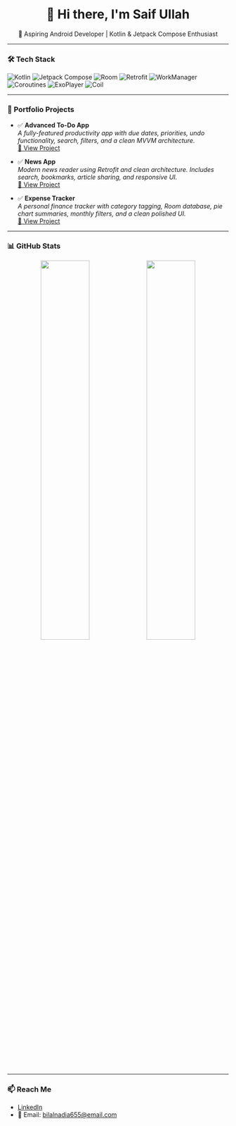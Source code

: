 <h1 align="center">👋 Hi there, I'm Saif Ullah</h1>

<p align="center">
  🚀 Aspiring Android Developer | Kotlin & Jetpack Compose Enthusiast  
</p>

---

### 🛠️ Tech Stack

![Kotlin](https://img.shields.io/badge/Kotlin-7F52FF?style=for-the-badge&logo=kotlin&logoColor=white)
![Jetpack Compose](https://img.shields.io/badge/Jetpack_Compose-4285F4?style=for-the-badge&logo=android&logoColor=white)
![Room](https://img.shields.io/badge/Room-6DB33F?style=for-the-badge)
![Retrofit](https://img.shields.io/badge/Retrofit-007396?style=for-the-badge)
![WorkManager](https://img.shields.io/badge/WorkManager-323330?style=for-the-badge)
![Coroutines](https://img.shields.io/badge/Coroutines-00A8E8?style=for-the-badge)
![ExoPlayer](https://img.shields.io/badge/ExoPlayer-FF6F00?style=for-the-badge)
![Coil](https://img.shields.io/badge/Coil-FA7343?style=for-the-badge)

---

### 📱 Portfolio Projects

- ✅ **Advanced To-Do App**  
  _A fully-featured productivity app with due dates, priorities, undo functionality, search, filters, and a clean MVVM architecture._  
  [🔗 View Project](https://github.com/SaifUllahAndDev/Todo---TaskApp)

- ✅ **News App**  
  _Modern news reader using Retrofit and clean architecture. Includes search, bookmarks, article sharing, and responsive UI._  
  [🔗 View Project](https://github.com/SaifUllahAndDev/NewsHub)

- ✅ **Expense Tracker**  
  _A personal finance tracker with category tagging, Room database, pie chart summaries, monthly filters, and a clean polished UI._  
  [🔗 View Project](https://github.com/SaifUllahAndDev/Capstone-App)

---

### 📊 GitHub Stats

<p align="center">
  <img src="https://github-readme-stats.vercel.app/api?username=YOUR_USERNAME&show_icons=true&theme=react" width="47%" />
  <img src="https://github-readme-streak-stats.herokuapp.com?user=YOUR_USERNAME&theme=react" width="47%" />
</p>

---

### 📫 Reach Me

- [LinkedIn](https://linkedin.com/in/YOUR_PROFILE)  
- 📧 Email: bilalnadia655@email.com
